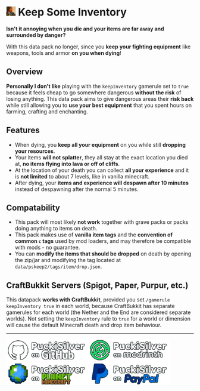 # <img src="src/pack.png" height=25> Keep Some Inventory

**Isn't it annoying when you die and your items are far away and surrounded by danger?**

With this data pack no longer, since you **keep your fighting equipment** like weapons, tools and armor **on you when dying**!

## Overview
**Personally I don't like** playing with the `keepInventory` gamerule set to `true` because it feels cheap to go somewhere dangerous **without the risk** of losing anything.
This data pack aims to give dangerous areas their **risk back** while still allowing you to **use your best equipment** that you spent hours on farming, crafting and enchanting.

## Features
- When dying, you **keep all your equipment** on you while still **dropping your resources**.
- Your items **will not splatter**, they all stay at the exact location you died at, **no items flying into lava or off of cliffs**.
- At the location of your death you can collect **all your experience** and it is **not limited** to about 7 levels, like in vanilla minecraft.
- After dying, your **items and experience will despawn after 10 minutes** instead of despawning after the normal 5 minutes.

## Compatability
- This pack will most likely **not work** together with grave packs or packs doing anything to items on death.
- This pack makes use of **vanilla item tags** and the **convention of common `c` tags** used by mod loaders, and may therefore be compatible with mods - no guarantee.
- You can **modify the items that should be dropped** on death by opening the zip/jar and modifying the tag located at `data/pskeep2/tags/item/drop.json`.

## CraftBukkit Servers (Spigot, Paper, Purpur, etc.)
This datapack **works with CraftBukkit**, provided you set `/gamerule keepInventory true` in each world, because CraftBukkit has separate gamerules for each world (the Nether and the End are considered separate worlds).
Not setting the `keepInventory` rule to `true` for a world or dimension will cause the default Minecraft death and drop item behaviour.

---
[![PuckiSilver on GitHub](https://raw.githubusercontent.com/PuckiSilver/static-files/main/link_logos/GitHub.png)](https://github.com/PuckiSilver)[![PuckiSilver on modrinth](https://raw.githubusercontent.com/PuckiSilver/static-files/main/link_logos/modrinth.png)](https://modrinth.com/user/PuckiSilver)[![PuckiSilver on PlanetMinecraft](https://raw.githubusercontent.com/PuckiSilver/static-files/main/link_logos/PlanetMinecraft.png)](https://planetminecraft.com/m/PuckiSilver)[![PuckiSilver on PayPal](https://raw.githubusercontent.com/PuckiSilver/static-files/main/link_logos/PayPal.png)](https://paypal.me/puckisilver)
